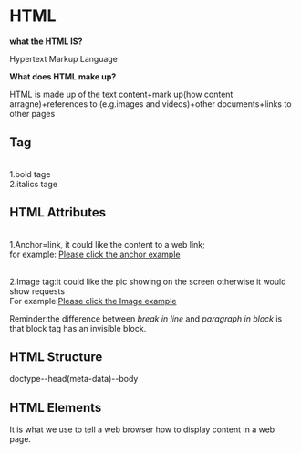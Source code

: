 <DOCTYPE html></DOCTYPE></DOCTYPE>
<html>
  <head>
    <title> YUE NOTE FOR THE STAGE 0</title>
  </head>
  <body>
    <h1>HTML</h1>
    <b>what the HTML IS?</b>
    <p>Hypertext Markup Language</p>
    <b>What does HTML make up? </b>
    <p>HTML is made up of the text content+mark up(how content arragne)+references to
    (e.g.images and videos)+other documents+links to other pages</p>
    <h2>Tag</h2>
    <p><br>1.bold tage</br>
    2.italics tage</p>
    <h2>HTML Attributes </h2>
    <p><br>1.Anchor=link, it could like the content to a web link;</br>for example: 
    <a href="https://classroom.udacity.com/nanodegrees/nd000/parts/0001345401/modules/385165862675460/lessons/3873828673/concepts/485084170923#">Please click the anchor example</a></p>
    <p><br>2.Image tag:it could like the pic showing on the screen otherwise it would show requests</br>
      For example:<a href="https://classroom.udacity.com/nanodegrees/nd000/parts/0001345401/modules/385165862675460/lessons/3873828673/concepts/487440410923#">Please click the Image example</a>
    </p>
    <p> Reminder:the difference between <em>break in line</em> and <em>paragraph in block</em> is that block tag has an invisible block.</em></p>
  <h2>HTML Structure</h2>
  <p>doctype--head(meta-data)--body</p>
  <h2>HTML Elements</h2>
  <p>It is what we use to tell a web browser how to display content in a web page.</p>
  
  </body>
</html>
